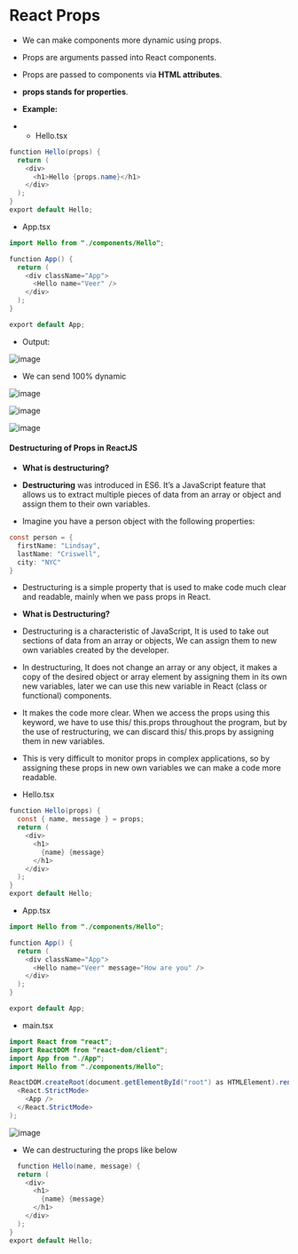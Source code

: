 # React Props

* We can make components more dynamic using props.
* Props are arguments passed into React components.
* Props are passed to components via **HTML attributes**.
* **props stands for properties**.

* **Example:**
* * Hello.tsx
```java
function Hello(props) {
  return (
    <div>
      <h1>Hello {props.name}</h1>
    </div>
  );
}
export default Hello;
```
* App.tsx
```java
import Hello from "./components/Hello";

function App() {
  return (
    <div className="App">
      <Hello name="Veer" />
    </div>
  );
}

export default App;
```
* Output:
  
![image](https://github.com/veerrajukakarla434/2025-Front-End-Technology-Stack-Pilot-Project/assets/40323661/a6681c00-e3e0-4f9d-bed2-15f5697de513)

* We can send 100% dynamic

![image](https://github.com/veerrajukakarla434/2025-Front-End-Technology-Stack-Pilot-Project/assets/40323661/775c6375-32ea-460b-b257-a66a7a456aac)

![image](https://github.com/veerrajukakarla434/2025-Front-End-Technology-Stack-Pilot-Project/assets/40323661/1a50c58e-66bd-4ca6-9fc9-9804c4982cf1)

![image](https://github.com/veerrajukakarla434/2025-Front-End-Technology-Stack-Pilot-Project/assets/40323661/8458762e-c562-4b3c-8bcc-6520afa8d91f)
  
#### Destructuring of Props in ReactJS

* **What is destructuring?**

* **Destructuring** was introduced in ES6. It’s a JavaScript feature that allows us to extract multiple pieces of data from an array or object and assign them to their own variables.

* Imagine you have a person object with the following properties:
```java
const person = {
  firstName: "Lindsay",
  lastName: "Criswell",
  city: "NYC"
}
```
* Destructuring is a simple property that is used to make code much clear and readable, mainly when we pass props in React.

* **What is Destructuring?**

* Destructuring is a characteristic of JavaScript, It is used to take out sections of data from an array or objects, We can assign them to new own variables created by the developer.
* In destructuring, It does not change an array or any object, it makes a copy of the desired object or array element by assigning them in its own new variables, later we can use this new variable in React (class or functional) components.
* It makes the code more clear. When we access the props using this keyword, we have to use this/ this.props throughout the program, but by the use of restructuring, we can discard this/ this.props by assigning them in new variables.
* This is very difficult to monitor props in complex applications, so by assigning these props in new own variables we can make a code more readable.

* Hello.tsx
```java
function Hello(props) {
  const { name, message } = props;
  return (
    <div>
      <h1>
        {name} {message}
      </h1>
    </div>
  );
}
export default Hello;

```
* App.tsx

```java
import Hello from "./components/Hello";

function App() {
  return (
    <div className="App">
      <Hello name="Veer" message="How are you" />
    </div>
  );
}

export default App;

```
* main.tsx
```java
import React from "react";
import ReactDOM from "react-dom/client";
import App from "./App";
import Hello from "./components/Hello";

ReactDOM.createRoot(document.getElementById("root") as HTMLElement).render(
  <React.StrictMode>
    <App />
  </React.StrictMode>
);

```
![image](https://github.com/veerrajukakarla434/2025-Front-End-Technology-Stack-Pilot-Project/assets/40323661/af3c9637-b031-4064-bb18-f02df33bca06)

* We can destructuring the props like below
```java
  function Hello(name, message) {
  return (
    <div>
      <h1>
        {name} {message}
      </h1>
    </div>
  );
}
export default Hello;
```
